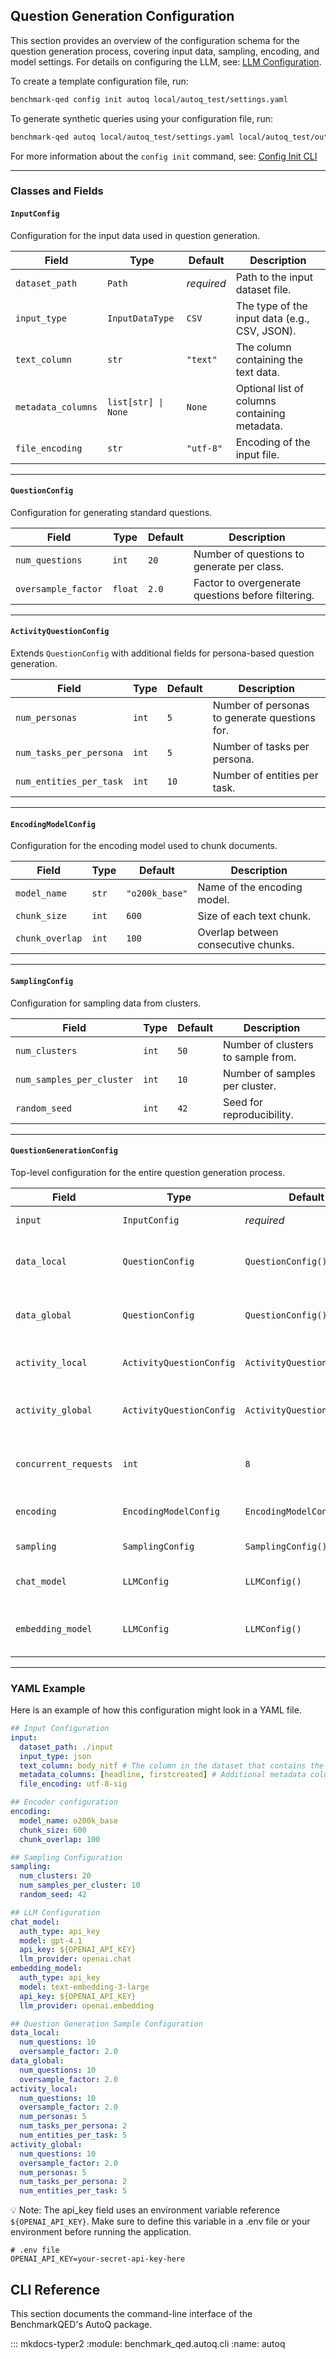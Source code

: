 ## Question Generation Configuration

This section provides an overview of the configuration schema for the question generation process, covering input data, sampling, encoding, and model settings. For details on configuring the LLM, see: [LLM Configuration](llm_config.md).

To create a template configuration file, run:

```sh
benchmark-qed config init autoq local/autoq_test/settings.yaml
```

To generate synthetic queries using your configuration file, run:

```sh
benchmark-qed autoq local/autoq_test/settings.yaml local/autoq_test/output
```

For more information about the `config init` command, see: [Config Init CLI](config_init.md)

---

### Classes and Fields

#### `InputConfig`
Configuration for the input data used in question generation.

| Field | Type | Default | Description |
|-------|------|---------|-------------|
| `dataset_path` | `Path` | _required_ | Path to the input dataset file. |
| `input_type` | `InputDataType` | `CSV` | The type of the input data (e.g., CSV, JSON). |
| `text_column` | `str` | `"text"` | The column containing the text data. |
| `metadata_columns` | `list[str] \| None` | `None` | Optional list of columns containing metadata. |
| `file_encoding` | `str` | `"utf-8"` | Encoding of the input file. |

---

#### `QuestionConfig`
Configuration for generating standard questions.

| Field | Type | Default | Description |
|-------|------|---------|-------------|
| `num_questions` | `int` | `20` | Number of questions to generate per class. |
| `oversample_factor` | `float` | `2.0` | Factor to overgenerate questions before filtering. |

---

#### `ActivityQuestionConfig`
Extends `QuestionConfig` with additional fields for persona-based question generation.

| Field | Type | Default | Description |
|-------|------|---------|-------------|
| `num_personas` | `int` | `5` | Number of personas to generate questions for. |
| `num_tasks_per_persona` | `int` | `5` | Number of tasks per persona. |
| `num_entities_per_task` | `int` | `10` | Number of entities per task. |

---

#### `EncodingModelConfig`
Configuration for the encoding model used to chunk documents.

| Field | Type | Default | Description |
|-------|------|---------|-------------|
| `model_name` | `str` | `"o200k_base"` | Name of the encoding model. |
| `chunk_size` | `int` | `600` | Size of each text chunk. |
| `chunk_overlap` | `int` | `100` | Overlap between consecutive chunks. |

---

#### `SamplingConfig`
Configuration for sampling data from clusters.

| Field | Type | Default | Description |
|-------|------|---------|-------------|
| `num_clusters` | `int` | `50` | Number of clusters to sample from. |
| `num_samples_per_cluster` | `int` | `10` | Number of samples per cluster. |
| `random_seed` | `int` | `42` | Seed for reproducibility. |

---

#### `QuestionGenerationConfig`
Top-level configuration for the entire question generation process.

| Field | Type | Default | Description |
|-------|------|---------|-------------|
| `input` | `InputConfig` | _required_ | Input data configuration. |
| `data_local` | `QuestionConfig` | `QuestionConfig()` | Local data question generation settings. |
| `data_global` | `QuestionConfig` | `QuestionConfig()` | Global data question generation settings. |
| `activity_local` | `ActivityQuestionConfig` | `ActivityQuestionConfig()` | Local activity question generation. |
| `activity_global` | `ActivityQuestionConfig` | `ActivityQuestionConfig()` | Global activity question generation. |
| `concurrent_requests` | `int` | `8` | Number of concurrent model requests. |
| `encoding` | `EncodingModelConfig` | `EncodingModelConfig()` | Encoding model configuration. |
| `sampling` | `SamplingConfig` | `SamplingConfig()` | Sampling configuration. |
| `chat_model` | `LLMConfig` | `LLMConfig()` | LLM configuration for chat. |
| `embedding_model` | `LLMConfig` | `LLMConfig()` | LLM configuration for embeddings. |

---

### YAML Example

Here is an example of how this configuration might look in a YAML file.

```yaml
## Input Configuration
input:
  dataset_path: ./input
  input_type: json
  text_column: body_nitf # The column in the dataset that contains the text to be processed. Modify this for your dataset
  metadata_columns: [headline, firstcreated] # Additional metadata columns to include in the input. Modify this for your dataset
  file_encoding: utf-8-sig

## Encoder configuration
encoding:
  model_name: o200k_base
  chunk_size: 600
  chunk_overlap: 100

## Sampling Configuration
sampling:
  num_clusters: 20
  num_samples_per_cluster: 10
  random_seed: 42

## LLM Configuration
chat_model:
  auth_type: api_key
  model: gpt-4.1
  api_key: ${OPENAI_API_KEY}
  llm_provider: openai.chat
embedding_model:
  auth_type: api_key
  model: text-embedding-3-large
  api_key: ${OPENAI_API_KEY}
  llm_provider: openai.embedding

## Question Generation Sample Configuration
data_local:
  num_questions: 10
  oversample_factor: 2.0
data_global:
  num_questions: 10
  oversample_factor: 2.0
activity_local:
  num_questions: 10
  oversample_factor: 2.0
  num_personas: 5
  num_tasks_per_persona: 2
  num_entities_per_task: 5
activity_global:
  num_questions: 10
  oversample_factor: 2.0
  num_personas: 5
  num_tasks_per_persona: 2
  num_entities_per_task: 5
```

💡 Note: The api_key field uses an environment variable reference `${OPENAI_API_KEY}`. Make sure to define this variable in a .env file or your environment before running the application.

```
# .env file
OPENAI_API_KEY=your-secret-api-key-here
```

## CLI Reference

This section documents the command-line interface of the BenchmarkQED's AutoQ package.

::: mkdocs-typer2
    :module: benchmark_qed.autoq.cli
    :name: autoq
